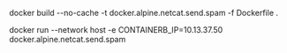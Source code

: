 docker build --no-cache -t docker.alpine.netcat.send.spam -f Dockerfile .

docker run --network host -e CONTAINERB_IP=10.13.37.50 docker.alpine.netcat.send.spam

